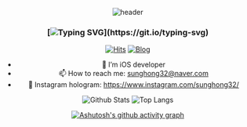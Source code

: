 <div align=center>

![header](https://capsule-render.vercel.app/api?type=cylinder&color=auto&height=300&section=header&text=Sunghong%20Min&fontSize=80&fontAlign=50&desc=iOS%20Developer&descAlignY=78&descSize=25&descAlign=73)

### [![Typing SVG](https://readme-typing-svg.herokuapp.com/?lines=Hello!+I'm+sunghong+Min;Have+a+nice+Day!!)](https://git.io/typing-svg)

[![Hits](https://hits.seeyoufarm.com/api/count/incr/badge.svg?url=https%3A%2F%2Fgithub.com%2Fsunghong32&count_bg=%2379C83D&title_bg=%23555555&icon=&icon_color=%23E7E7E7&title=hits&edge_flat=false)](https://hits.seeyoufarm.com)
[![Blog](https://img.shields.io/badge/Blog-lightgray?style=flat&logo=Telegraph&logoColor=white)](https://hong-sangcompany.tistory.com)

- 📱 I’m iOS developer
- 📫 How to reach me: sunghong32@naver.com
- 💟 Instagram hologram: https://www.instagram.com/sunghong32/

![Github Stats](https://github-readme-stats.vercel.app/api?username=sunghong32&show_icons=true&theme=vue) ![Top Langs](https://github-readme-stats.vercel.app/api/top-langs/?username=sunghong32&layout=compact&theme=vue)  

[![Ashutosh's github activity graph](https://activity-graph.herokuapp.com/graph?username=sunghong32&theme=rogue)](https://github.com/sunghong32/github-readme-activity-graph)
</div>
